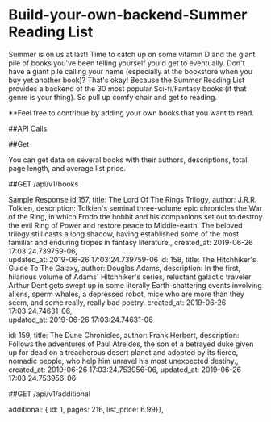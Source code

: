 # Build-your-own-backend-Summer Reading List

Summer is on us at last! Time to catch up on some vitamin D and the giant pile of books you've been telling yourself you'd get to eventually. Don't have a giant pile calling your name (especially at the bookstore when you buy yet another book)? That's okay! Because the Summer Reading List provides a backend of the 30 most popular Sci-fi/Fantasy books (if that genre is your thing). So pull up comfy chair and get to reading.

\*\*Feel free to contribue by adding your own books that you want to read.

##API Calls

##Get

You can get data on several books with their authors, descriptions, total page length, and average list price.

##GET /api/v1/books

Sample Response
id:157,
title: The Lord Of The Rings Trilogy,
author: J.R.R. Tolkien,
description: 	Tolkien's seminal three-volume epic chronicles the War of the Ring, in which Frodo the hobbit and his companions set out to destroy the evil Ring of Power and restore peace to Middle-earth. The beloved trilogy still casts a long shadow, having established some of the most familiar and enduring tropes in fantasy literature.,
created_at: 2019-06-26 17:03:24.739759-06,	
updated_at: 2019-06-26 17:03:24.739759-06
id: 158,
title: The Hitchhiker's Guide To The Galaxy,
author: Douglas Adams,
description: In the first, hilarious volume of Adams' Hitchhiker's series, reluctant galactic traveler Arthur Dent gets swept up in some literally Earth-shattering events involving aliens, sperm whales, a depressed robot, mice who are more than they seem, and some really, really bad poetry.	
created_at: 2019-06-26 17:03:24.74631-06,	
updated_at: 2019-06-26 17:03:24.74631-06

id: 159,
title:	The Dune Chronicles,
author: Frank Herbert,
description:	Follows the adventures of Paul Atreides, the son of a betrayed duke given up for dead on a treacherous desert planet and adopted by its fierce, nomadic people, who help him unravel his most unexpected destiny.,
created_at:	2019-06-26 17:03:24.753956-06,
updated_at:	2019-06-26 17:03:24.753956-06


##GET /api/v1/additional

additional: {
id: 1,
pages: 216,
 list_price: 6.99}},

